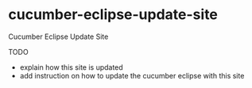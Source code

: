# cucumber-eclipse-update-site
Cucumber Eclipse Update Site

TODO

 * explain how this site is updated
 * add instruction on how to update the cucumber eclipse with this site

